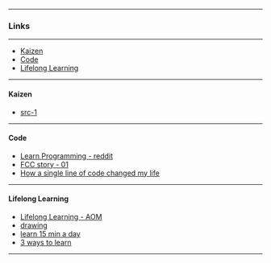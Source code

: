 
---

### Links

---

* <a href="#1">Kaizen</a>
* <a href="#2">Code</a>
* <a href="#3">Lifelong Learning</a>

---

#### <h4 id="1">Kaizen</h4>

* [src-1](https://divany.hu/eletem/2016/11/04/a_tul_nagy_celok_miatt_adjuk_fel_olyan_hamar_pedig_a_sikerhez_eleg_napi_egy_szazaleknyi_fejlodes/)

---

#### <h4 id="2">Code</h4>

* [Learn Programming - reddit](https://www.reddit.com/r/learnprogramming/wiki/faq)
* [FCC story - 01](http://themodernblock.com/interviews/quincy-larson-better-information-better-decisions/)
* [How a single line of code changed my life](https://dev.to/rfunk82/how-a-single-line-of-code-changed-my-life)

---

#### <h4 id="3">Lifelong Learning</h4>

* [Lifelong Learning - AOM](http://www.artofmanliness.com/2013/03/18/how-and-why-to-become-a-lifelong-learner/)
* [drawing](http://conceptartempire.com/build-a-sketching-habit/)
* [learn 15 min a day ](http://blog.teamtreehouse.com/what-you-can-learn-in-15-mins?cid=4732&category=community&utm_source=twitter&utm_medium=social&utm_campaign=social-april-2017&utm_content=blog-post)
* [3 ways to learn](http://blog.teamtreehouse.com/3-ways-learn-better-studying-less?cid=4732&category=industry&utm_source=twitterk&utm_campaign=social-february-2017&utm_medium=social&utm_content=learn-better-study-less)
  
---
